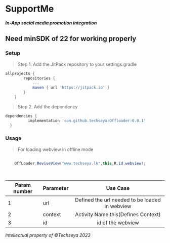 # SupportMe
**_In-App social media promotion integration_**
## Need minSDK of 22 for working properly

 ### Setup
>Step 1. Add the JitPack repository to your settings.gradle
```gradle
allprojects {
		repositories {
			...
			maven { url 'https://jitpack.io' }
		}
	}
  ```
  >Step 2. Add the dependency
  ```gradle
  dependencies {
	        implementation 'com.github.techseya:Offloader:0.0.1'
	}
  ```
  ### Usage 
 
  
  >For loading webview in offline mode
  ```java
          
	  OffLoader.ReviveView("www.techseya.lk",this,R.id.webview);
	 
	  


  ```
  
|Param number  | Parameter   |      Use Case | 
|-----|----------|:-------------:|
| 1 | url |  Defined the url needed to be loaded in webview |
|2  | context |   Activity Name.this(Defines Context)  |   
| 3 | id | id of the webview | 

   
  
  _Intellectual property of ©Techseya 2023_
  
